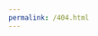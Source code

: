 ```yaml
---
permalink: /404.html
---
```

<html>
  <head>
    <style>
      @import 'https://fonts.googleapis.com/css?family=VT323';

$light-grey: #e0e2f4;
$grey: #aaaaaa;
$blue: #0414a7;

$base-font-size: 20px;
$font-stack: 'VT323', monospace;

body,
h1,
h2,
h3,
h4,
p,
a { color: $light-grey; }

body,
p { font: normal #{$base-font-size}/1.25rem $font-stack; }
h1 { font: normal 2.75rem/1.05em $font-stack; }
h2 { font: normal 2.25rem/1.25em $font-stack; }
h3 { font: lighter 1.5rem/1.25em $font-stack; }
h4 { font: lighter 1.125rem/1.2222222em $font-stack; }

body { background: $blue; }

.container {
  width: 90%;
  margin: auto;
  max-width: 640px;
}

.bsod {
  padding-top: 10%;
  
  .neg {
    text-align: center;
    color: $blue;
    
    .bg {
      background: $grey;
      padding: 0 15px 2px 13px;
    }
  }
  .title { margin-bottom: 50px; }
  .nav {
    margin-top: 35px;
    text-align: center;
    
    .link {
      text-decoration: none;
      padding: 0 9px 2px 8px;
      
      &:hover,
      &:focus {
        background: $grey;
        color: $blue;
      }
    }
  }
}


    </style>
  </head>
  <body>
    
      <main class="bsod container">
  <h1 class="neg title"><span class="bg">Error - 404</span></h1>
  <p>An error has occured, to continue:</p>
  <p>* Return to the homepage.<br />
  <nav class="nav">
    <a href="https://christellehddd.com" class="link">Go Back</a>
  </nav>
</main>
      </body>
    </html>
